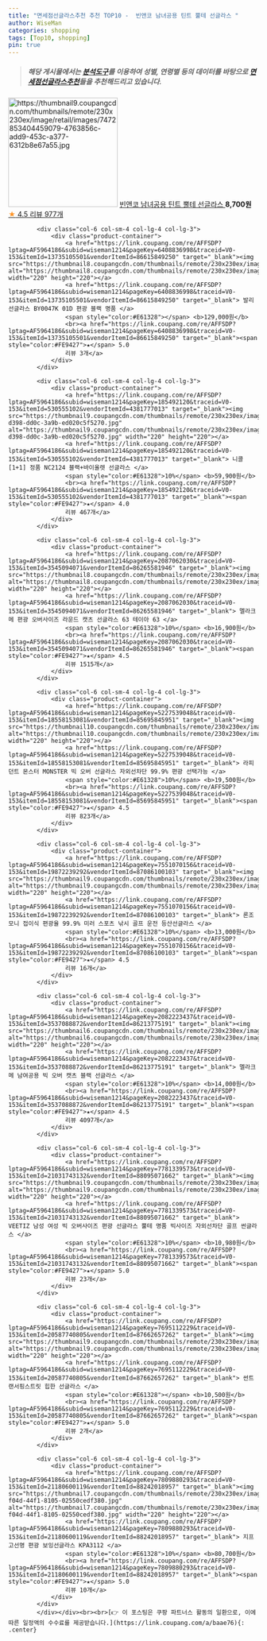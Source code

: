 ```yaml
---
title: "면세점선글라스추천 추천 TOP10 -  빈앤코 남녀공용 틴트 뿔테 선글라스 "
author: WiseMan
categories: shopping
tags: [Top10, shopping]
pin: true
---
```


> ##### 해당 게시물에서는 [**분석도구**](https://itemscout.io/)를 이용하여 **성별**, **연령별** 등의 데이터를 바탕으로 [**면세점선글라스추천**](https://link.coupang.com/a/baae76)들을 추천해드리고 있습니다.
<div class="container"><div class="row">
            <div class="col-6 col-sm-4 col-lg-4 col-lg-3">
                <div class="product-container">
                    <a href="https://link.coupang.com/re/AFFSDP?lptag=AF5964186&subid=wiseman1214&pageKey=6446322214&traceid=V0-153&itemId=13975098676&vendorItemId=81223975796" target="_blank"><img src="https://thumbnail9.coupangcdn.com/thumbnails/remote/230x230ex/image/retail/images/7472853404459079-4763856c-add9-453c-a377-6312b8e67a55.jpg" alt="https://thumbnail9.coupangcdn.com/thumbnails/remote/230x230ex/image/retail/images/7472853404459079-4763856c-add9-453c-a377-6312b8e67a55.jpg" width="220" height="220"></a>
                    <a href="https://link.coupang.com/re/AFFSDP?lptag=AF5964186&subid=wiseman1214&pageKey=6446322214&traceid=V0-153&itemId=13975098676&vendorItemId=81223975796" target="_blank"> 빈앤코 남녀공용 틴트 뿔테 선글라스 </a>
                    <span style="color:#E61328"></span> <b>8,700원</b>
                    <br><a href="https://link.coupang.com/re/AFFSDP?lptag=AF5964186&subid=wiseman1214&pageKey=6446322214&traceid=V0-153&itemId=13975098676&vendorItemId=81223975796" target="_blank"><span style="color:#FE9427">★</span> 4.5
                    리뷰 977개</a>
                </div>
            </div>
            
            <div class="col-6 col-sm-4 col-lg-4 col-lg-3">
                <div class="product-container">
                    <a href="https://link.coupang.com/re/AFFSDP?lptag=AF5964186&subid=wiseman1214&pageKey=6408836998&traceid=V0-153&itemId=13735105501&vendorItemId=86615849250" target="_blank"><img src="https://thumbnail8.coupangcdn.com/thumbnails/remote/230x230ex/image/vendor_inventory/30d4/fa39a824c402507aba27eaabf042194decfc539ff9113dcf555b0838d883.jpg" alt="https://thumbnail8.coupangcdn.com/thumbnails/remote/230x230ex/image/vendor_inventory/30d4/fa39a824c402507aba27eaabf042194decfc539ff9113dcf555b0838d883.jpg" width="220" height="220"></a>
                    <a href="https://link.coupang.com/re/AFFSDP?lptag=AF5964186&subid=wiseman1214&pageKey=6408836998&traceid=V0-153&itemId=13735105501&vendorItemId=86615849250" target="_blank"> 발리 선글라스 BY0047K 01D 편광 블랙 명품 </a>
                    <span style="color:#E61328"></span> <b>129,000원</b>
                    <br><a href="https://link.coupang.com/re/AFFSDP?lptag=AF5964186&subid=wiseman1214&pageKey=6408836998&traceid=V0-153&itemId=13735105501&vendorItemId=86615849250" target="_blank"><span style="color:#FE9427">★</span> 5.0
                    리뷰 3개</a>
                </div>
            </div>
            
            <div class="col-6 col-sm-4 col-lg-4 col-lg-3">
                <div class="product-container">
                    <a href="https://link.coupang.com/re/AFFSDP?lptag=AF5964186&subid=wiseman1214&pageKey=185492120&traceid=V0-153&itemId=530555102&vendorItemId=4381777013" target="_blank"><img src="https://thumbnail9.coupangcdn.com/thumbnails/remote/230x230ex/image/operator/530555102/ca1e89db-d398-dd0c-3a9b-ed020c5f5270.jpg" alt="https://thumbnail9.coupangcdn.com/thumbnails/remote/230x230ex/image/operator/530555102/ca1e89db-d398-dd0c-3a9b-ed020c5f5270.jpg" width="220" height="220"></a>
                    <a href="https://link.coupang.com/re/AFFSDP?lptag=AF5964186&subid=wiseman1214&pageKey=185492120&traceid=V0-153&itemId=530555102&vendorItemId=4381777013" target="_blank"> 니콜 [1+1] 정품 NC2124 블랙+바이올렛 선글라스 </a>
                    <span style="color:#E61328">10%</span> <b>59,900원</b>
                    <br><a href="https://link.coupang.com/re/AFFSDP?lptag=AF5964186&subid=wiseman1214&pageKey=185492120&traceid=V0-153&itemId=530555102&vendorItemId=4381777013" target="_blank"><span style="color:#FE9427">★</span> 4.0
                    리뷰 467개</a>
                </div>
            </div>
            
            <div class="col-6 col-sm-4 col-lg-4 col-lg-3">
                <div class="product-container">
                    <a href="https://link.coupang.com/re/AFFSDP?lptag=AF5964186&subid=wiseman1214&pageKey=2087062030&traceid=V0-153&itemId=3545094071&vendorItemId=86265581946" target="_blank"><img src="https://thumbnail8.coupangcdn.com/thumbnails/remote/230x230ex/image/rs_quotation_api/db0mpr8e/5b96da9f6a814171af877b0ba3b17162.jpg" alt="https://thumbnail8.coupangcdn.com/thumbnails/remote/230x230ex/image/rs_quotation_api/db0mpr8e/5b96da9f6a814171af877b0ba3b17162.jpg" width="220" height="220"></a>
                    <a href="https://link.coupang.com/re/AFFSDP?lptag=AF5964186&subid=wiseman1214&pageKey=2087062030&traceid=V0-153&itemId=3545094071&vendorItemId=86265581946" target="_blank"> 멜라크메 편광 오버사이즈 라운드 캣츠 선글라스 63 테이아 63 </a>
                    <span style="color:#E61328">10%</span> <b>16,900원</b>
                    <br><a href="https://link.coupang.com/re/AFFSDP?lptag=AF5964186&subid=wiseman1214&pageKey=2087062030&traceid=V0-153&itemId=3545094071&vendorItemId=86265581946" target="_blank"><span style="color:#FE9427">★</span> 4.5
                    리뷰 1515개</a>
                </div>
            </div>
            
            <div class="col-6 col-sm-4 col-lg-4 col-lg-3">
                <div class="product-container">
                    <a href="https://link.coupang.com/re/AFFSDP?lptag=AF5964186&subid=wiseman1214&pageKey=5227539048&traceid=V0-153&itemId=18558153081&vendorItemId=85695845951" target="_blank"><img src="https://thumbnail10.coupangcdn.com/thumbnails/remote/230x230ex/image/vendor_inventory/2d92/ac679c08be1b19ee896b843c2d6df2703f6cf3d6045b0d5d4b62ccaf0aa6.jpg" alt="https://thumbnail10.coupangcdn.com/thumbnails/remote/230x230ex/image/vendor_inventory/2d92/ac679c08be1b19ee896b843c2d6df2703f6cf3d6045b0d5d4b62ccaf0aa6.jpg" width="220" height="220"></a>
                    <a href="https://link.coupang.com/re/AFFSDP?lptag=AF5964186&subid=wiseman1214&pageKey=5227539048&traceid=V0-153&itemId=18558153081&vendorItemId=85695845951" target="_blank"> 라피던트 몬스터 MONSTER 빅 오버 선글라스 자외선차단 99.9% 편광 선택가능 </a>
                    <span style="color:#E61328">10%</span> <b>19,500원</b>
                    <br><a href="https://link.coupang.com/re/AFFSDP?lptag=AF5964186&subid=wiseman1214&pageKey=5227539048&traceid=V0-153&itemId=18558153081&vendorItemId=85695845951" target="_blank"><span style="color:#FE9427">★</span> 4.5
                    리뷰 823개</a>
                </div>
            </div>
            
            <div class="col-6 col-sm-4 col-lg-4 col-lg-3">
                <div class="product-container">
                    <a href="https://link.coupang.com/re/AFFSDP?lptag=AF5964186&subid=wiseman1214&pageKey=7551070156&traceid=V0-153&itemId=19872239292&vendorItemId=87086100103" target="_blank"><img src="https://thumbnail9.coupangcdn.com/thumbnails/remote/230x230ex/image/vendor_inventory/7f49/a70cda22a0c79b2d52d985260e05684b6356c04c4d1a06b786a9aeaf54c2.jpg" alt="https://thumbnail9.coupangcdn.com/thumbnails/remote/230x230ex/image/vendor_inventory/7f49/a70cda22a0c79b2d52d985260e05684b6356c04c4d1a06b786a9aeaf54c2.jpg" width="220" height="220"></a>
                    <a href="https://link.coupang.com/re/AFFSDP?lptag=AF5964186&subid=wiseman1214&pageKey=7551070156&traceid=V0-153&itemId=19872239292&vendorItemId=87086100103" target="_blank"> 론조모니 접이식 편광율 99.9% 미러 스포츠 낚시 골프 운전 등산선글라스 </a>
                    <span style="color:#E61328">10%</span> <b>13,000원</b>
                    <br><a href="https://link.coupang.com/re/AFFSDP?lptag=AF5964186&subid=wiseman1214&pageKey=7551070156&traceid=V0-153&itemId=19872239292&vendorItemId=87086100103" target="_blank"><span style="color:#FE9427">★</span> 4.5
                    리뷰 16개</a>
                </div>
            </div>
            
            <div class="col-6 col-sm-4 col-lg-4 col-lg-3">
                <div class="product-container">
                    <a href="https://link.coupang.com/re/AFFSDP?lptag=AF5964186&subid=wiseman1214&pageKey=2082223437&traceid=V0-153&itemId=3537088872&vendorItemId=86213775191" target="_blank"><img src="https://thumbnail6.coupangcdn.com/thumbnails/remote/230x230ex/image/rs_quotation_api/njoxim2a/14f56773b0c24a34bf6f79f6a1fb9365.jpg" alt="https://thumbnail6.coupangcdn.com/thumbnails/remote/230x230ex/image/rs_quotation_api/njoxim2a/14f56773b0c24a34bf6f79f6a1fb9365.jpg" width="220" height="220"></a>
                    <a href="https://link.coupang.com/re/AFFSDP?lptag=AF5964186&subid=wiseman1214&pageKey=2082223437&traceid=V0-153&itemId=3537088872&vendorItemId=86213775191" target="_blank"> 멜라크메 남여공용 빅 오버 캣츠 블랙 선글라스 </a>
                    <span style="color:#E61328">10%</span> <b>14,000원</b>
                    <br><a href="https://link.coupang.com/re/AFFSDP?lptag=AF5964186&subid=wiseman1214&pageKey=2082223437&traceid=V0-153&itemId=3537088872&vendorItemId=86213775191" target="_blank"><span style="color:#FE9427">★</span> 4.5
                    리뷰 4097개</a>
                </div>
            </div>
            
            <div class="col-6 col-sm-4 col-lg-4 col-lg-3">
                <div class="product-container">
                    <a href="https://link.coupang.com/re/AFFSDP?lptag=AF5964186&subid=wiseman1214&pageKey=7781339573&traceid=V0-153&itemId=21031743132&vendorItemId=88095071662" target="_blank"><img src="https://thumbnail9.coupangcdn.com/thumbnails/remote/230x230ex/image/vendor_inventory/288d/9eb3cfa7483a1dfa84a5194809e8d9794ce3d003b547275cef964824e4a2.jpg" alt="https://thumbnail9.coupangcdn.com/thumbnails/remote/230x230ex/image/vendor_inventory/288d/9eb3cfa7483a1dfa84a5194809e8d9794ce3d003b547275cef964824e4a2.jpg" width="220" height="220"></a>
                    <a href="https://link.coupang.com/re/AFFSDP?lptag=AF5964186&subid=wiseman1214&pageKey=7781339573&traceid=V0-153&itemId=21031743132&vendorItemId=88095071662" target="_blank"> VEETIZ 남성 여성 빅 오버사이즈 편광 선글라스 뿔테 명품 빅사이즈 자외선차단 골프 썬글라스 </a>
                    <span style="color:#E61328">10%</span> <b>10,980원</b>
                    <br><a href="https://link.coupang.com/re/AFFSDP?lptag=AF5964186&subid=wiseman1214&pageKey=7781339573&traceid=V0-153&itemId=21031743132&vendorItemId=88095071662" target="_blank"><span style="color:#FE9427">★</span> 5.0
                    리뷰 23개</a>
                </div>
            </div>
            
            <div class="col-6 col-sm-4 col-lg-4 col-lg-3">
                <div class="product-container">
                    <a href="https://link.coupang.com/re/AFFSDP?lptag=AF5964186&subid=wiseman1214&pageKey=7695112229&traceid=V0-153&itemId=20587740805&vendorItemId=87662657262" target="_blank"><img src="https://thumbnail9.coupangcdn.com/thumbnails/remote/230x230ex/image/vendor_inventory/efd1/37f7e6fe88cfec0865e9fbf8be354735426d0c8f8c08771e80edb71d5e14.jpg" alt="https://thumbnail9.coupangcdn.com/thumbnails/remote/230x230ex/image/vendor_inventory/efd1/37f7e6fe88cfec0865e9fbf8be354735426d0c8f8c08771e80edb71d5e14.jpg" width="220" height="220"></a>
                    <a href="https://link.coupang.com/re/AFFSDP?lptag=AF5964186&subid=wiseman1214&pageKey=7695112229&traceid=V0-153&itemId=20587740805&vendorItemId=87662657262" target="_blank"> 썬트랜서핑스트릿 힙한 선글라스 </a>
                    <span style="color:#E61328"></span> <b>10,500원</b>
                    <br><a href="https://link.coupang.com/re/AFFSDP?lptag=AF5964186&subid=wiseman1214&pageKey=7695112229&traceid=V0-153&itemId=20587740805&vendorItemId=87662657262" target="_blank"><span style="color:#FE9427">★</span> 5.0
                    리뷰 2개</a>
                </div>
            </div>
            
            <div class="col-6 col-sm-4 col-lg-4 col-lg-3">
                <div class="product-container">
                    <a href="https://link.coupang.com/re/AFFSDP?lptag=AF5964186&subid=wiseman1214&pageKey=7809880293&traceid=V0-153&itemId=21180600119&vendorItemId=88242018957" target="_blank"><img src="https://thumbnail7.coupangcdn.com/thumbnails/remote/230x230ex/image/retail/images/2024/01/02/10/0/d4b0c6da-f04d-44f1-8105-02550cedf380.jpg" alt="https://thumbnail7.coupangcdn.com/thumbnails/remote/230x230ex/image/retail/images/2024/01/02/10/0/d4b0c6da-f04d-44f1-8105-02550cedf380.jpg" width="220" height="220"></a>
                    <a href="https://link.coupang.com/re/AFFSDP?lptag=AF5964186&subid=wiseman1214&pageKey=7809880293&traceid=V0-153&itemId=21180600119&vendorItemId=88242018957" target="_blank"> 지프 고선명 편광 보잉선글라스 KPA3112 </a>
                    <span style="color:#E61328">10%</span> <b>80,700원</b>
                    <br><a href="https://link.coupang.com/re/AFFSDP?lptag=AF5964186&subid=wiseman1214&pageKey=7809880293&traceid=V0-153&itemId=21180600119&vendorItemId=88242018957" target="_blank"><span style="color:#FE9427">★</span> 5.0
                    리뷰 10개</a>
                </div>
            </div>
            </div></div><br><br>[👉 이 포스팅은 쿠팡 파트너스 활동의 일환으로, 이에 따른 일정액의 수수료를 제공받습니다.](https://link.coupang.com/a/baae76){: .center}